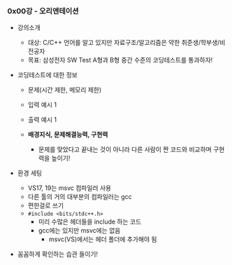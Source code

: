 ### 0x00강 - 오리엔테이션
* 강의소개
	* 대상: C/C++ 언어를 알고 있지만 자료구조/알고리즘은 약한 취준생/학부생/비전공자
	* 목표: 삼성전자 SW Test A형과 B형 중간 수준의 코딩테스트를 통과하자!


* 코딩테스트에 대한 정보
	* 문제(시간 제한, 메모리 제한)
	* 입력 예시 1
	* 출력 예시 1
	
	* **배경지식, 문제해결능력, 구현력**
		* 문제를 맞았다고 끝내는 것이 아니라 다른 사람이 짠 코드와 비교하며  구현력을 높이기!


* 환경 세팅 
	* VS17, 19는 msvc 컴파일러 사용
	* 다른 툴의 거의 대부분의 컴파일러는 gcc
	* 편한걸로 쓰기
	* `#include <bits/stdc++.h>`
		* 미리 수많은 헤더들을 include 하는 코드
		* gcc에는 있지만 msvc에는 없음
			* msvc(VS)에서는 헤더 폴더에 추가해야 됨
	

* 꼼꼼하게 확인하는 습관 들이기!
